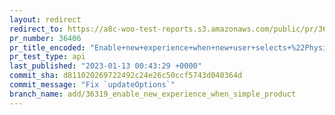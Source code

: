```yaml
---
layout: redirect
redirect_to: https://a8c-woo-test-reports.s3.amazonaws.com/public/pr/36406/api/index.html
pr_number: 36406
pr_title_encoded: "Enable+new+experience+when+new+user+selects+%22Physical+product%22"
pr_test_type: api
last_published: "2023-01-13 00:43:29 +0000"
commit_sha: d811020269722492c24e26c50ccf5743d040364d
commit_message: "Fix `updateOptions`"
branch_name: add/36319_enable_new_experience_when_simple_product
---
```

